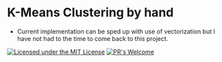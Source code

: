 # K-Means Clustering by hand

- Current implementation can be sped up with use of vectorization but I have not had to the time to come back to this project.

[![Licensed under the MIT License](https://img.shields.io/badge/License-MIT-blue.svg)](https://github.com/Microsoft/BosqueLanguage/blob/master/LICENSE.txt)
[![PR's Welcome](https://img.shields.io/badge/PRs%20-welcome-brightgreen.svg)](#contribute)
